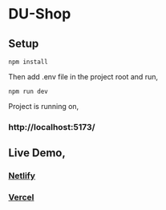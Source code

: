 # DU-Shop

## Setup
```
npm install
```
Then add .env file in the project root and run,
```
npm run dev
```
Project is running on,

### http://localhost:5173/

## Live Demo,

### [Netlify](https://du-shop.netlify.app/)
### [Vercel](https://du-shop.vercel.app/)